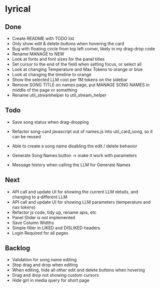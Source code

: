 # lyrical

## Done
 - Create README with TODO list
 - Only show edit & delete buttons when hovering the card
 - Bug with floating circle from top left corner, likely in my drag-drop code
 - Rename MANAGE to NEW
 - Look at fonts and font sizes for the panel titles
 - Set cursor to the end of the field when setting focus, or select all
 - Look at changing Temperature and Max Tokens to orange or blue
 - Look at changing the timeline to orange
 - Show the selected LLM cost per 1M tokens on the sidebar
 - Remove SONG TITLE on names page, put MANAGE SONG NAMES in middle of the page or something
 - Rename util_streamhelper to util_stream_helper

## Todo
 - Save song status when drag-dropping
 - Refactor song-card javascript out of names.js into util_card_song, so it can be reused
 - Able to create a song name disabling the edit / delete behavior

 - Generate Song Names button -> make it work with parameters
 - Message history when calling the LLM for Generate Names


## Next
 - API call and update UI for showing the current LLM details, and changing to a different LLM
 - API call and update UI for showing LLM parameters (temperature and nax tokens)
 - Refactor js code, tidy up, rename apis, etc
 - Panel Slider is not implemented
 - Save Column Widths
 - Simple filter in LIKED and DISLIKED headers
 - Login Required for all pages


## Backlog
 - Validation for song name editing
 - Stop drag and drop when editing
 - When editing, hide all other edit and delete buttons when hovering
 - Drag and drop not showing custom cursors
 - Hide girl in media query for short page
